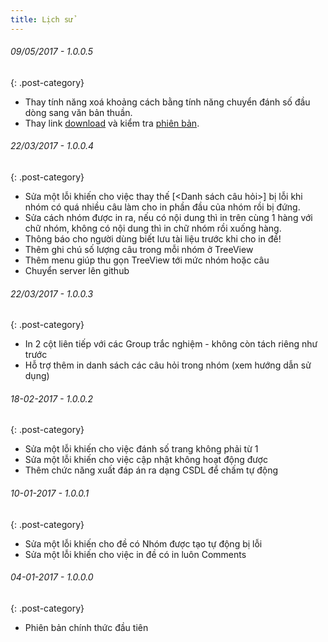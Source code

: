 ```yaml
---
title: Lịch sử
---
```


###### 09/05/2017 - 1.0.0.5
{: .post-category}
- Thay tính năng xoá khoảng cách bằng tính năng chuyển đánh số đầu dòng sang văn bản thuần. 
- Thay link [download](/download/hc-mix.zip) và kiểm tra [phiên bản](/download/hc-mix.xml).

###### 22/03/2017 - 1.0.0.4
{: .post-category}
- Sửa một lỗi khiến cho việc thay thế [<Danh sách câu hỏi>] bị lỗi khi nhóm có quá nhiều câu làm cho in phần đầu của nhóm rồi bị đứng.
- Sửa cách nhóm được in ra, nếu có nội dung thì in trên cùng 1 hàng với chữ nhóm, không có nội dung thì in chữ nhóm rồi xuống hàng.
- Thông báo cho người dùng biết lưu tài liệu trước khi cho in đề!
- Thêm ghi chú số lượng câu trong mỗi nhóm ở TreeView
- Thêm menu giúp thu gọn TreeView tới mức nhóm hoặc câu
- Chuyển server lên github

###### 22/03/2017 - 1.0.0.3
{: .post-category}
- In 2 cột liên tiếp với các Group trắc nghiệm - không còn tách riêng như trước
- Hỗ trợ thêm in danh sách các câu hỏi trong nhóm (xem hướng dẫn sử dụng)

###### 18-02-2017 - 1.0.0.2
{: .post-category}
- Sửa một lỗi khiến cho việc đánh số trang không phải từ 1
- Sửa một lỗi khiến cho việc cập nhật không hoạt động được
- Thêm chức năng xuất đáp án ra dạng CSDL để chấm tự động

###### 10-01-2017 - 1.0.0.1
{: .post-category}
- Sửa một lỗi khiến cho đề có Nhóm được tạo tự động bị lỗi
- Sửa một lỗi khiến cho việc in đề có in luôn Comments

###### 04-01-2017 - 1.0.0.0
{: .post-category}
- Phiên bản chính thức đầu tiên

